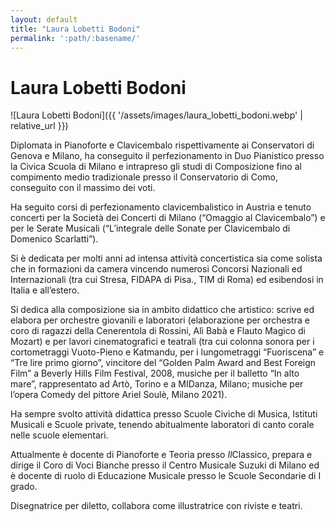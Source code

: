 ```yaml
---
layout: default
title: "Laura Lobetti Bodoni"
permalink: ':path/:basename/'
---
```


# Laura Lobetti Bodoni
![Laura Lobetti Bodoni]({{ '/assets/images/laura_lobetti_bodoni.webp' | relative_url }})

Diplomata in Pianoforte e Clavicembalo rispettivamente ai Conservatori di Genova e Milano, ha conseguito il perfezionamento in Duo Pianistico presso la Civica Scuola di Milano e intrapreso gli studi di Composizione fino al compimento medio tradizionale presso il Conservatorio di Como, conseguito con il massimo dei voti.

Ha seguito corsi di perfezionamento clavicembalistico in Austria e tenuto concerti per la Società dei Concerti di Milano (“Omaggio al Clavicembalo”) e per le Serate Musicali (“L’integrale delle Sonate per Clavicembalo di Domenico Scarlatti”).

Si è dedicata per molti anni ad intensa attività concertistica sia come solista che in formazioni da camera vincendo numerosi Concorsi Nazionali ed Internazionali (tra cui Stresa, FIDAPA di Pisa., TIM di Roma) ed esibendosi in Italia e all’estero.

Si dedica alla composizione sia in ambito didattico che artistico: scrive ed elabora per orchestre giovanili e laboratori (elaborazione per orchestra e coro di ragazzi della Cenerentola di Rossini, Alì Babà e Flauto Magico di Mozart) e per lavori cinematografici e teatrali (tra cui colonna sonora per i cortometraggi Vuoto-Pieno e Katmandu, per i lungometraggi “Fuoriscena” e “Tre lire primo giorno”, vincitore del “Golden Palm Award and Best Foreign Film” a Beverly Hills Film Festival, 2008, musiche per il balletto “In alto mare”, rappresentato ad Artò, Torino e a MIDanza, Milano; musiche per l’opera Comedy del pittore Ariel Soulè, Milano 2021).

Ha sempre svolto attività didattica presso Scuole Civiche di Musica, Istituti Musicali e Scuole private, tenendo abitualmente laboratori di canto corale nelle scuole elementari.

Attualmente è docente di Pianoforte e Teoria presso *Il*Classico, prepara e dirige il Coro di Voci Bianche presso il Centro Musicale Suzuki di Milano ed è docente di ruolo di Educazione Musicale presso le Scuole Secondarie di I grado.

Disegnatrice per diletto, collabora come illustratrice con riviste e teatri.

